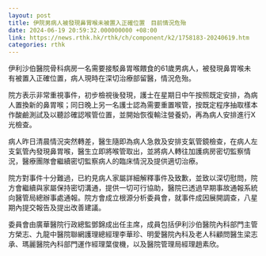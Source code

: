 ```yaml
---
layout: post
title: 伊院男病人被發現鼻胃喉未被置入正確位置　目前情況危殆
date: 2024-06-19 20:59:32.000000000 +08:00
link: https://news.rthk.hk/rthk/ch/component/k2/1758183-20240619.htm
categories: rthk
---
```


伊利沙伯醫院骨科病房一名需要接駁鼻胃喉餵食的61歲男病人，被發現鼻胃喉未有被置入正確位置，病人現時在深切治療部留醫，情況危殆。

院方表示非常重視事件，初步檢視後發現，護士在星期日中午按照既定安排，為病人置換新的鼻胃喉；同日晚上另一名護士認為需要重置喉管，按既定程序抽取樣本作酸鹼測試及以聽診確認喉管位置，並開始恢復輸注營養奶，再為病人安排進行X光檢查。

病人昨日清晨情況突然轉差，醫生隨即為病人急救及安排支氣管鏡檢查，在病人左支氣管內發現鼻胃喉，醫生立即將喉管取出，並將病人轉往加護病房密切監察情況，醫療團隊會繼續密切監察病人的臨床情況及提供適切治療。

院方對事件十分難過，已約見病人家屬詳細解釋事件及致歉，並致以深切慰問，院方會繼續與家屬保持密切溝通，提供一切可行協助，醫院已透過早期事故通報系統向醫管局總辦事處通報。院方會成立根源分析委員會，就事件成因展開調查，八星期內提交報告及提出改善建議。

委員會由廣華醫院行政總監鄧錦成出任主席，成員包括伊利沙伯醫院內科部門主管方榮志、九龍中醫院聯網護理總經理李華珍、明愛醫院內科及老人科顧問醫生梁志承、瑪麗醫院內科部門運作經理葉俊機，以及醫院管理局經理趙素欣。
